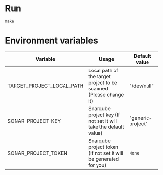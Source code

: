 # Run

```
make
```

# Environment variables

Variable                  | Usage                                                             | Default value
------------------------- | ----------------------------------------------------------------- | -----------------
TARGET_PROJECT_LOCAL_PATH | Local path of the target project to be scanned (Please change it) | "/dev/null"
SONAR_PROJECT_KEY         | Snarqube project key (If not set it will take the default value)  | "generic-project"
SONAR_PROJECT_TOKEN       | Snarqube project token (If not set it will be generated for you)  | `None`
